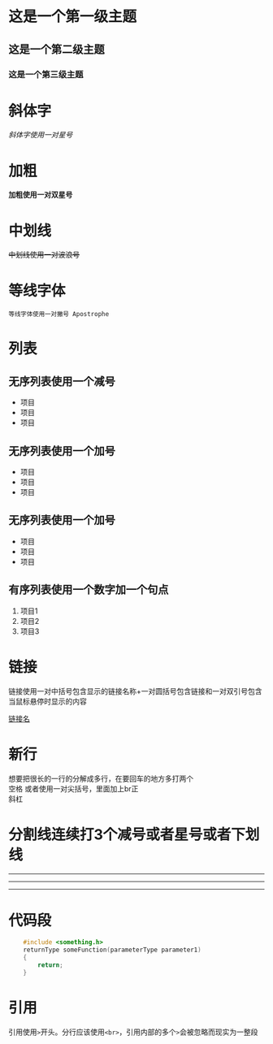 # 这是一个第一级主题
## 这是一个第二级主题
### 这是一个第三级主题

# 斜体字
*斜体字使用一对星号*

# 加粗
**加粗使用一对双星号**

# 中划线
~~中划线使用一对波浪号~~

# 等线字体
`等线字体使用一对撇号 Apostrophe`

# 列表
## 无序列表使用一个减号
- 项目
- 项目
- 项目

## 无序列表使用一个加号
+ 项目
+ 项目
+ 项目

## 无序列表使用一个加号
* 项目
* 项目
* 项目

## 有序列表使用一个数字加一个句点
1. 项目1
2. 项目2
3. 项目3

# 链接
链接使用一对中括号包含显示的链接名称+一对圆括号包含链接和一对双引号包含当鼠标悬停时显示的内容

[链接名](https://google.com "悬停内容")

# 新行
想要把很长的一行的分解成多行，在要回车的地方多打两个  
空格
或者使用一对尖括号，里面加上br正<br/>斜杠

# 分割线连续打3个减号或者星号或者下划线
---
***
___

# 代码段
```C++
    #include <something.h>
    returnType someFunction(parameterType parameter1)
    {
        return;
    }
```

# 引用
引用使用``>``开头。分行应该使用``<br>``，引用内部的多个``>``会被忽略而现实为一整段
